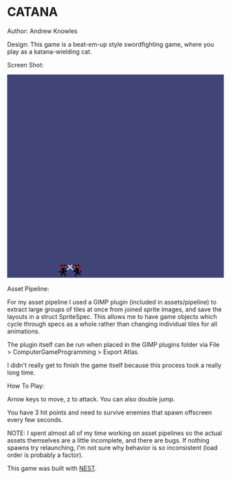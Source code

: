 # CATANA

Author: Andrew Knowles

Design: This game is a beat-em-up style swordfighting game, where you play as a katana-wielding cat.

Screen Shot:

![Screen Shot](screenshot.png)

Asset Pipeline:

For my asset pipeline I used a GIMP plugin (included in assets/pipeline) to extract large groups of tiles at once from joined sprite images, and save the layouts in a struct SpriteSpec. This allows me to have game objects which cycle through specs as a whole rather than changing individual tiles for all animations.

The plugin itself can be run when placed in the GIMP plugins folder via File > ComputerGameProgramming > Export Atlas.

I didn't really get to finish the game itself because this process took a really long time.

How To Play:

Arrow keys to move, z to attack. You can also double jump.

You have 3 hit points and need to survive enemies that spawn offscreen every few seconds. 

NOTE: I spent almost all of my time working on asset pipelines so the actual assets themselves are a little incomplete, and there are bugs. If nothing spawns try relaunching, I'm not sure why behavior is so inconsistent (load order is probably a factor).

This game was built with [NEST](NEST.md).

